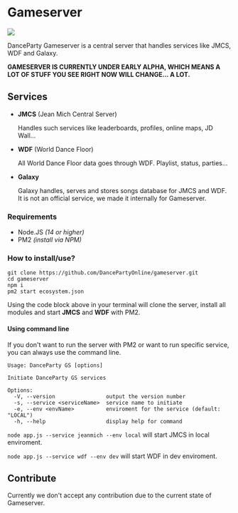 
# Gameserver
[![](https://dcbadge.vercel.app/api/server/msKfjrqfCm)](https://discord.gg/msKfjrqfCm)

DanceParty Gameserver is a central server that handles services like JMCS, WDF and Galaxy.

**GAMESERVER IS CURRENTLY UNDER EARLY ALPHA, WHICH MEANS A LOT OF STUFF YOU SEE RIGHT NOW WILL CHANGE... A LOT.**

## Services

- **JMCS** (Jean Mich Central Server)
    
    Handles such services like leaderboards, profiles, online maps, JD Wall...

- **WDF** (World Dance Floor)

    All World Dance Floor data goes through WDF. Playlist, status, parties...

- **Galaxy**

    Galaxy handles, serves and stores songs database for JMCS and WDF.
    It is not an official service, we made it internally for Gameserver.


### Requirements
- Node.JS *(14 or higher)*
- PM2 *(install via NPM)*

### How to install/use?
```
git clone https://github.com/DancePartyOnline/gameserver.git
cd gameserver
npm i
pm2 start ecosystem.json
```
Using the code block above in your terminal will clone the server, 
install all modules and start **JMCS** and **WDF** with PM2.

#### Using command line
If you don't want to run the server with PM2 or want to run specific service,
you can always use the command line.
```
Usage: DanceParty GS [options]

Initiate DanceParty GS services

Options:
  -V, --version                output the version number
  -s, --service <serviceName>  service name to initiate
  -e, --env <envName>          enviroment for the service (default: "LOCAL")
  -h, --help                   display help for command
```
`node app.js --service jeanmich --env local` will start JMCS in local enviroment.

`node app.js --service wdf --env dev` will start WDF in dev enviroment.

## Contribute
Currently we don't accept any contribution due to the current state of Gameserver.

